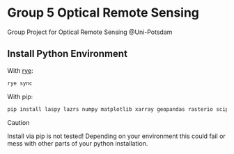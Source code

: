 # Group 5 Optical Remote Sensing

Group Project for Optical Remote Sensing @Uni-Potsdam

## Install Python Environment

With [rye](https://rye-up.com/):

```sh
rye sync
```

With pip:

```sh
pip install laspy lazrs numpy matplotlib xarray geopandas rasterio scipy rioxarray ipython ipykernel
```

> [!CAUTION]
> Install via pip is not tested! Depending on your environment this could fail or mess with other parts of your python installation.
